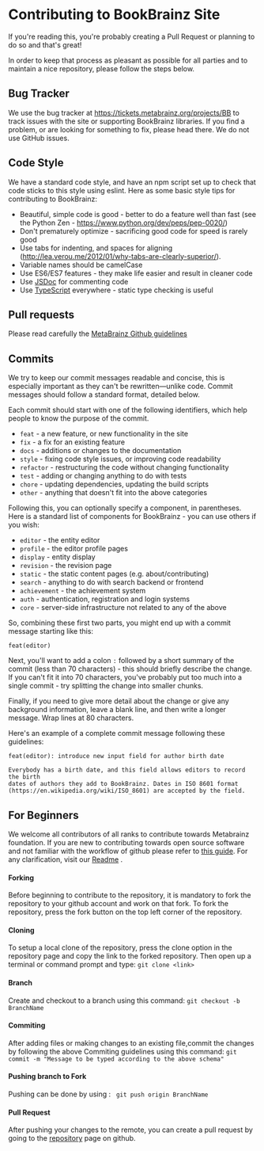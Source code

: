 # Contributing to BookBrainz Site

If you're reading this, you're probably creating a Pull Request or planning to do so and that's great!

In order to keep that process as pleasant as possible for all parties and to maintain a nice repository,
please follow the steps below.

## Bug Tracker

We use the bug tracker at https://tickets.metabrainz.org/projects/BB to track issues with
the site or supporting BookBrainz libraries. If you find a problem, or are
looking for something to fix, please head there. We do not use GitHub issues.

## Code Style

We have a standard code style, and have an npm script set up to check that code
sticks to this style using eslint. Here as some basic style tips for contributing
to BookBrainz:

 * Beautiful, simple code is good - better to do a feature well than fast (see the Python Zen - https://www.python.org/dev/peps/pep-0020/)
 * Don't prematurely optimize - sacrificing good code for speed is rarely good
 * Use tabs for indenting, and spaces for aligning (http://lea.verou.me/2012/01/why-tabs-are-clearly-superior/).
 * Variable names should be camelCase
 * Use ES6/ES7 features - they make life easier and result in cleaner code
 * Use [JSDoc](https://jsdoc.app/) for commenting code
 * Use [TypeScript](https://www.typescriptlang.org/) everywhere - static type checking is useful

## Pull requests

Please read carefully the [MetaBrainz Github guidelines](https://github.com/metabrainz/guidelines/blob/master/GitHub.md)

## Commits

We try to keep our commit messages readable and concise, this is especially important as they can't be rewritten—unlike
code. Commit messages should follow a standard format, detailed below.

Each commit should start with one of the following identifiers, which help people
to know the purpose of the commit.

 * `feat` - a new feature, or new functionality in the site
 * `fix` - a fix for an existing feature
 * `docs` - additions or changes to the documentation
 * `style` - fixing code style issues, or improving code readability
 * `refactor` - restructuring the code without changing functionality
 * `test` - adding or changing anything to do with tests
 * `chore` - updating dependencies, updating the build scripts
 * `other` - anything that doesn't fit into the above categories

Following this, you can optionally specify a component, in parentheses. Here
is a standard list of components for BookBrainz - you can use others if you wish:

 * `editor` - the entity editor
 * `profile` - the editor profile pages
 * `display` - entity display
 * `revision` - the revision page
 * `static` - the static content pages (e.g. about/contributing)
 * `search` - anything to do with search backend or frontend
 * `achievement` - the achievement system
 * `auth` - authentication, registration and login systems
 * `core` - server-side infrastructure not related to any of the above

So, combining these first two parts, you might end up with a commit message starting like this:

    feat(editor)

Next, you'll want to add a colon `:` followed by a short summary of the commit (less than 70 characters) - this should briefly describe the change. If you can't fit it into 70 characters, you've probably put too much into a single commit - try splitting the change into smaller chunks.

Finally, if you need to give more detail about the change or give any background information, leave a blank line, and then write a longer message. Wrap lines at 80 characters.

Here's an example of a complete commit message following these guidelines:

    feat(editor): introduce new input field for author birth date

    Everybody has a birth date, and this field allows editors to record the birth
    dates of authors they add to BookBrainz. Dates in ISO 8601 format
    (https://en.wikipedia.org/wiki/ISO_8601) are accepted by the field.


## For Beginners
We welcome all contributors of all ranks to contribute towards Metabrainz foundation. If you are new to contributing towards open source software and not familiar with the workflow of github please refer to [this guide](https://akrabat.com/the-beginners-guide-to-contributing-to-a-github-project/). For any clarification, visit our [Readme](README.md) .

#### Forking
  Before beginning to contribute to the repository, it is mandatory to fork the repository to your github account and work on that fork.
  To fork the repository, press the fork  button on the top left corner of the repository.

#### Cloning
  To setup a local clone of the repository, press the clone option in the repository page and copy the link to the forked repository. 
  Then open up a terminal or command prompt and type:
  `git clone <link>`

#### Branch
  Create and checkout to a branch using this command: 
  `git checkout -b BranchName`

#### Commiting 
 After adding files or making changes to an existing file,commit the changes by following the above Commiting guidelines using this command:
  `git commit -m "Message to be typed according to the above schema"`

#### Pushing branch to Fork
  Pushing can be done by using :
  ` git push origin BranchName`

#### Pull Request
  After pushing your changes to the remote, you can create a pull request by going to the [repository](https://github.com/metabrainz/bookbrainz-site) page on github.


